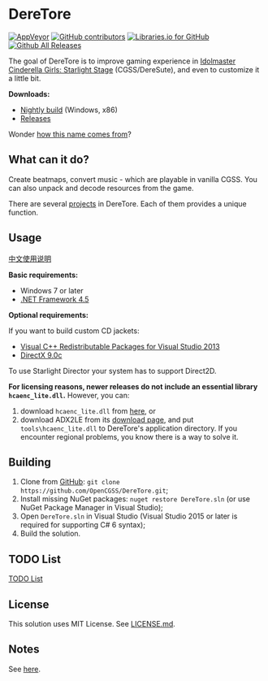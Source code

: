 ﻿# DereTore

[![AppVeyor](https://img.shields.io/appveyor/ci/hozuki/deretore-avoh8.svg)](https://ci.appveyor.com/project/hozuki/deretore-avoh8)
[![GitHub contributors](https://img.shields.io/github/contributors/OpenCGSS/DereTore.svg)](https://github.com/OpenCGSS/DereTore/graphs/contributors)
[![Libraries.io for GitHub](https://img.shields.io/librariesio/github/OpenCGSS/DereTore.svg)](https://github.com/OpenCGSS/DereTore)
[![Github All Releases](https://img.shields.io/github/downloads/OpenCGSS/DereTore/total.svg)](https://github.com/OpenCGSS/DereTore/releases)

The goal of DereTore is to improve gaming experience in [Idolmaster Cinderella Girls: Starlight Stage](http://www.project-imas.com/wiki/THE_iDOLM@STER_Cinderella_Girls%3A_Starlight_Stage)
(CGSS/DereSute), and even to customize it a little bit.

**Downloads:**

- [Nightly build](https://ci.appveyor.com/api/projects/hozuki/deretore-avoh8/artifacts/deretore-toolkit-x86.zip?job=Platform%3A+x86) (Windows, x86)
- [Releases](https://github.com/OpenCGSS/DereTore/releases)

Wonder [how this name comes from](docs/Notes.md#the-name)?

## What can it do?

Create beatmaps, convert music - which are playable in vanilla CGSS. You can also unpack and decode resources from the game.

There are several [projects](docs/Projects.md) in DereTore. Each of them provides a unique function.

## Usage

[中文使用说明](StarlightDirector/StarlightDirector/docs/user-guide_zh-CN.md)

**Basic requirements:**

- Windows 7 or later
- [.NET Framework 4.5](https://www.microsoft.com/en-us/download/details.aspx?id=42642)

**Optional requirements:**

If you want to build custom CD jackets:

- [Visual C++ Redistributable Packages for Visual Studio 2013](https://www.microsoft.com/en-us/download/details.aspx?id=40784)
- [DirectX 9.0c](https://www.microsoft.com/en-us/download/details.aspx?id=8109)

To use Starlight Director your system has to support Direct2D.

**For licensing reasons, newer releases do not include an essential library `hcaenc_lite.dll`.** However, you can:

1. download `hcaenc_lite.dll` from [here](https://mega.nz/#!QxQjnZRB!85k5O6K5oMMM1W9ux7ZpkzXQFgV4EoYplZsW1ZOWZnM), or
2. download ADX2LE from its [download page](http://www.adx2le.com/download/index.html), and put `tools\hcaenc_lite.dll` to DereTore's application directory.
If you encounter regional problems, you know there is a way to solve it.

## Building

1. Clone from [GitHub](https://github.com/OpenCGSS/DereTore.git): `git clone https://github.com/OpenCGSS/DereTore.git`;
2. Install missing NuGet packages: `nuget restore DereTore.sln` (or use NuGet Package Manager in Visual Studio);
3. Open `DereTore.sln` in Visual Studio (Visual Studio 2015 or later is required for supporting C# 6 syntax);
4. Build the solution.

## TODO List

[TODO List](docs/TODO.md)

## License

This solution uses MIT License. See [LICENSE.md](LICENSE.md).

## Notes

See [here](docs/Notes.md).
